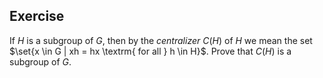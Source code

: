 ## Exercise
If $H$ is a subgroup of $G$, then by the *centralizer* $C(H)$ of $H$ we mean the set $\set{x \in G | xh = hx \textrm{ for all } h \in H}$. Prove that $C(H)$ is a subgroup of $G$.
